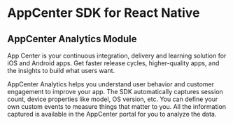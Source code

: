 # AppCenter SDK for React Native
## AppCenter Analytics Module

App Center is your continuous integration, delivery and learning solution for iOS and Android apps. Get faster release cycles, higher-quality apps, and the insights to build what users want.

AppCenter Analytics helps you understand user behavior and customer engagement to improve your app. The SDK automatically captures session count, device properties like model, OS version, etc. You can define your own custom events to measure things that matter to you. All the information captured is available in the AppCenter portal for you to analyze the data.
